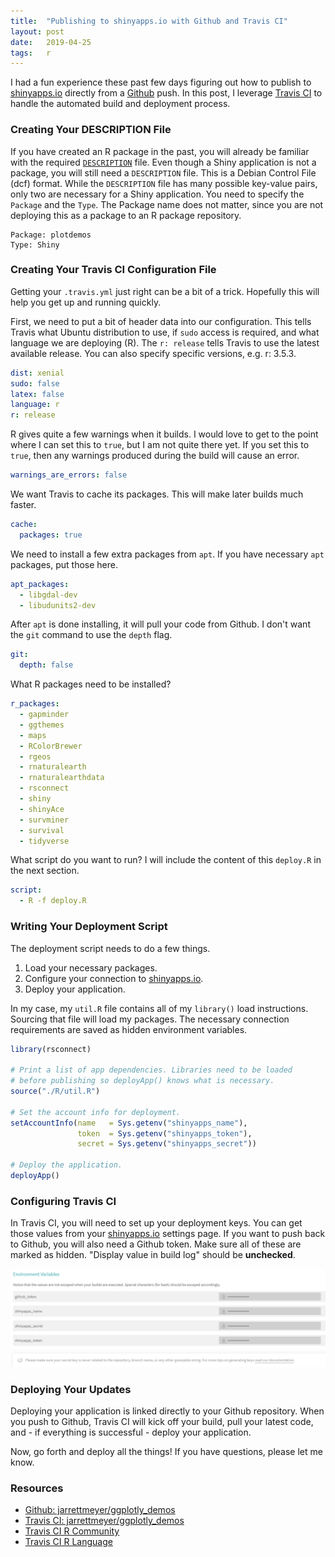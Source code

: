 ```yaml
---
title:  "Publishing to shinyapps.io with Github and Travis CI"
layout: post
date:   2019-04-25
tags:   r
---
```


I had a fun experience these past few days figuring out how to publish to [shinyapps.io](https://www.shinyapps.io/) directly from a [Github](https://github.com) push. In this post, I leverage [Travis CI](https://travis-ci.org/) to handle the automated build and deployment process.

### Creating Your DESCRIPTION File

If you have created an R package in the past, you will already be familiar with the required [`DESCRIPTION`](https://cran.r-project.org/doc/manuals/r-release/R-exts.html#The-DESCRIPTION-file) file. Even though a Shiny application is not a package, you will still need a `DESCRIPTION` file. This is a Debian Control File (dcf) format. While the `DESCRIPTION` file has many possible key-value pairs, only two are necessary for a Shiny application. You need to specify the `Package` and the `Type`. The Package name does not matter, since you are not deploying this as a package to an R package repository.

```dcf
Package: plotdemos
Type: Shiny
```

### Creating Your Travis CI Configuration File

Getting your `.travis.yml` just right can be a bit of a trick. Hopefully this will help you get up and running quickly.

First, we need to put a bit of header data into our configuration. This tells Travis what Ubuntu distribution to use, if `sudo` access is required, and what language we are deploying (R). The `r: release` tells Travis to use the latest available release. You can also specify specific versions, e.g. r: 3.5.3.

```yml
dist: xenial
sudo: false
latex: false
language: r
r: release
```

R gives quite a few warnings when it builds. I would love to get to the point where I can set this to `true`, but I am not quite there yet. If you set this to `true`, then any warnings produced during the build will cause an error.

```yml
warnings_are_errors: false
```

We want Travis to cache its packages. This will make later builds much faster.

```yml
cache:
  packages: true
```

We need to install a few extra packages from `apt`. If you have necessary `apt` packages, put those here.

```yml
apt_packages:
  - libgdal-dev
  - libudunits2-dev
```

After `apt` is done installing, it will pull your code from Github. I don't want the `git` command to use the `depth` flag.

```yml
git:
  depth: false
```

What R packages need to be installed?

```yml
r_packages:
  - gapminder
  - ggthemes
  - maps
  - RColorBrewer
  - rgeos
  - rnaturalearth
  - rnaturalearthdata
  - rsconnect
  - shiny
  - shinyAce
  - survminer
  - survival
  - tidyverse
```

What script do you want to run? I will include the content of this `deploy.R` in the next section.

```yml
script:
  - R -f deploy.R
```

### Writing Your Deployment Script

The deployment script needs to do a few things.

1. Load your necessary packages.
2. Configure your connection to [shinyapps.io](https://www.shinyapps.io).
3. Deploy your application.

In my case, my `util.R` file contains all of my `library()` load instructions. Sourcing that file will load my packages. The necessary connection requirements are saved as hidden environment variables.

```r
library(rsconnect)

# Print a list of app dependencies. Libraries need to be loaded
# before publishing so deployApp() knows what is necessary.
source("./R/util.R")

# Set the account info for deployment.
setAccountInfo(name   = Sys.getenv("shinyapps_name"),
               token  = Sys.getenv("shinyapps_token"),
               secret = Sys.getenv("shinyapps_secret"))

# Deploy the application.
deployApp()
```

### Configuring Travis CI

In Travis CI, you will need to set up your deployment keys. You can get those values from your [shinyapps.io](https://www.shinyapps.io) settings page. If you want to push back to Github, you will also need a Github token. Make sure all of these are marked as hidden. "Display value in build log" should be **unchecked**.

![Travis CI Settings](/assets/images/travis-ci-jarrettmeyer-ggplotly_demos-settings.png)

### Deploying Your Updates

Deploying your application is linked directly to your Github repository. When you push to Github, Travis CI will kick off your build, pull your latest code, and - if everything is successful - deploy your application.

Now, go forth and deploy all the things! If you have questions, please let me know.

### Resources

* [Github: jarrettmeyer/ggplotly_demos](https://github.com/jarrettmeyer/ggplotly_demos)
* [Travis CI: jarrettmeyer/ggplotly_demos](https://travis-ci.org/jarrettmeyer/ggplotly_demos)
* [Travis CI R Community](https://travis-ci.community/c/languages/r)
* [Travis CI R Language](https://docs.travis-ci.com/user/languages/r/)
